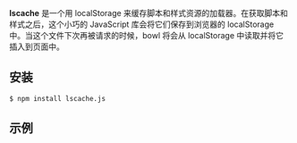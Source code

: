 **lscache** 是一个用 localStorage 来缓存脚本和样式资源的加载器。在获取脚本和样式之后，这个小巧的 JavaScript 库会将它们保存到浏览器的 localStorage 中。当这个文件下次再被请求的时候，bowl 将会从 localStorage 中读取并将它插入到页面中。

## 安装
``` shell
$ npm install lscache.js
```
 

## 示例
 